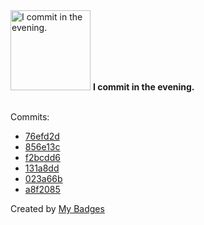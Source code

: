 <img src="https://my-badges.github.io/my-badges/evening-commits.png" alt="I commit in the evening." title="I commit in the evening." width="128">
<strong>I commit in the evening.</strong>
<br><br>

Commits:

- <a href="https://github.com/ksysoev/help-my-pet/commit/76efd2d4997ef99da1085547c1285c53cd9a7c5e">76efd2d</a>
- <a href="https://github.com/ksysoev/help-my-pet/commit/856e13cb29b8031bbc8748f0c2b13e6c5b0cfbe1">856e13c</a>
- <a href="https://github.com/ksysoev/help-my-pet/commit/f2bcdd61b3346a896f6cda2031fea8cb75920e8b">f2bcdd6</a>
- <a href="https://github.com/ksysoev/help-my-pet/commit/131a8dd986b0ff8824128dca7504510f125b4a07">131a8dd</a>
- <a href="https://github.com/ksysoev/help-my-pet/commit/023a66bfe7522e91ffb53ca837fa3add58921589">023a66b</a>
- <a href="https://github.com/ksysoev/help-my-pet/commit/a8f20853bfb1e5e3507dffac1f36c7e569ce079d">a8f2085</a>


Created by <a href="https://github.com/my-badges/my-badges">My Badges</a>